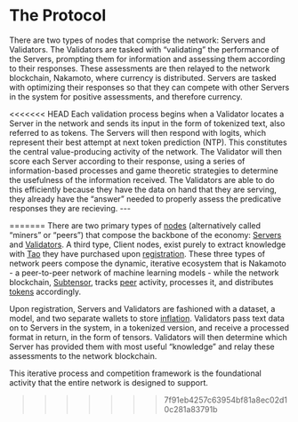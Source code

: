 # The Protocol

There are two types of nodes that comprise the network: Servers and Validators. The Validators are tasked with “validating” the performance of the Servers, prompting them for information and assessing them according to their responses. These assessments are then relayed to the network blockchain, Nakamoto, where currency is distributed. Servers are tasked with optimizing their responses so that they can compete with other Servers in the system for positive assessments, and therefore currency.

<<<<<<< HEAD
Each validation process begins when a Validator locates a Server in the network and sends its input in the form of tokenized text, also referred to as tokens. The Servers will then respond with logits, which represent their best attempt at next token prediction (NTP). This constitutes the central value-producing activity of the network. The Validator will then score each Server according to their response, using a series of information-based processes and game theoretic strategies to determine the usefulness of the information received. 
The Validators are able to do this efficiently because they have the data on hand that they are serving, they already have the “answer” needed to properly assess the predicative responses they are recieving. ---

=======
There are two primary types of [nodes](src/../Glossary.md#miner/neuron/peer/node) (alternatively called “miners” or “peers”) that compose the backbone of the economy: [Servers](src/../Glossary.md#servers) and [Validators](src/../Glossary.md#validators). A third type, Client nodes, exist purely to extract knowledge with [Tao](src/../Glossary.md#tao) they have purchased upon [registration](src/../Glossary.md#registration). These three types of network peers compose the dynamic, iterative ecosystem that is Nakamoto - a peer-to-peer network of machine learning models - while the network blockchain, [Subtensor](#), tracks [peer](src/../Glossary.md#miner/neuron/peer/node) activity, processes it, and distributes [tokens](src/../Glossary.md#tao) accordingly.

Upon registration, Servers and Validators are fashioned with a dataset, a model, and two separate wallets to store [inflation](src/../Glossary.md#inflation). Validators pass text data on to Servers in the system, in a tokenized version, and receive a processed format in return, in the form of tensors. Validators will then determine which Server has provided them with most useful “knowledge” and relay these assessments to the network blockchain. 

This iterative process and competition framework is the foundational activity that the entire network is designed to support.
>>>>>>> 7f91eb4257c63954bf81a8ec02d10c281a83791b
